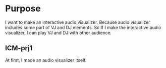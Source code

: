 # Purpose
I want to make an interactive audio visualizer. Because audio visualizer includes some part of VJ and DJ elements.
So If I make the interactive audio visualizer, I can play VJ and DJ with other audience.

## ICM-prj1
At first, I made an audio visualizer itself.
